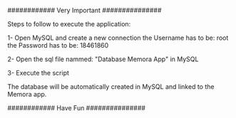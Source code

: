 ############  Very Important   ###############

Steps to follow to execute the application:

1- Open MySQL and create a new connection
   the Username has to be: root
   the Password has to be: 18461860

2- Open the sql file nammed: "Database Memora App" in MySQL

3- Execute the script

The database will be automatically created in MySQL and linked to the Memora app.

############   Have Fun   ###############
